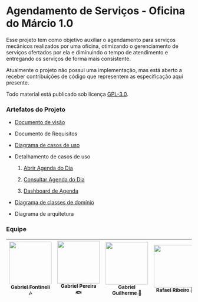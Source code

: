 # Agendamento de Serviços - Oficina do Márcio 1.0

Esse projeto tem como objetivo auxiliar o agendamento para serviços mecânicos realizados por uma oficina, otimizando o gerenciamento de serviços ofertados por ela e diminuindo o tempo de atendimento e entregando os serviços de forma mais consistente.

Atualmente o projeto não possui uma implementação, mas está aberto a receber contribuições de código que representem as especificação aqui presente.

Todo material está publicado sob licença [GPL-3.0](https://www.gnu.org/licenses/quick-guide-gplv3.pt-br.html).

### Artefatos do Projeto

* [Documento de visão](./docs/visao_do_produto.md)

* Documento de Requisitos

* [Diagrama de casos de uso](./docs/diagramas/diagrama_casos_de_uso.JPG)

* Detalhamento de casos de uso 

  1. [Abrir Agenda do Dia](./docs/casos_de_uso/cdu_abrir_agenda_do_dia.md)

  2. [Consultar Agenda do Dia](./docs/casos_de_uso/cdu_consultar_agenda_do_dia.md)

  3. [Dashboard de Agenda](./docs/casos_de_uso/cdu_dashboard_de_agenda.md)

* [Diagrama de classes de domínio](./docs/diagramas/diagrama_classes.JPG)

* Diagrama de arquitetura
### Equipe

| [<img src="https://github.com/gabrielfontineli.png?size=115" width=115><br><sub>Gabriel Fontineli :notes:</sub>](https://github.com/gabrielfontineli) | [<img src="https://github.com/JustNat.png?size=115" width=115><br><sub>Gabriel Pereira :fish:</sub>](https://github.com/JustNat) | [<img src="https://github.com/gabrielgui13.png?size=115" width=115><br><sub>Gabriel Guilherme :older_man:</sub>](https://github.com/gabrielgui13) | [<img src="https://github.com/rafael52468.png?size=115" width=115><br><sub>Rafael Ribeiro :muscle: </sub>](https://github.com/rafael52468) | [<img src="https://github.com/numb0y.png?size=115" width=115><br><sub>Lucas Kramer:boom:</sub>](https://github.com/numb0y) 
| :---: | :---: | :---: | :---: | :---: | 
